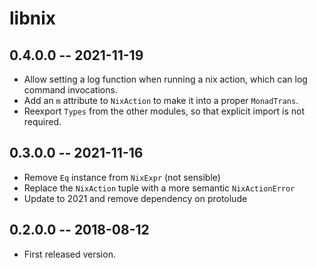 # libnix

## 0.4.0.0 -- 2021-11-19

* Allow setting a log function when running a nix action, which can log command invocations.
* Add an `m` attribute to `NixAction` to make it into a proper `MonadTrans`.
* Reexport `Types` from the other modules, so that explicit import is not required.

## 0.3.0.0 -- 2021-11-16

* Remove `Eq` instance from `NixExpr` (not sensible)
* Replace the `NixAction` tuple with a more semantic `NixActionError`
* Update to 2021 and remove dependency on protolude

## 0.2.0.0 -- 2018-08-12

* First released version.

